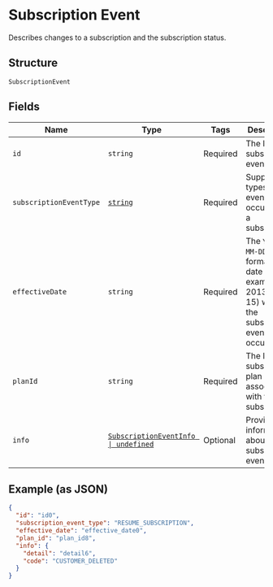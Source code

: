 
# Subscription Event

Describes changes to a subscription and the subscription status.

## Structure

`SubscriptionEvent`

## Fields

| Name | Type | Tags | Description |
|  --- | --- | --- | --- |
| `id` | `string` | Required | The ID of the subscription event. |
| `subscriptionEventType` | [`string`](/doc/models/subscription-event-subscription-event-type.md) | Required | Supported types of an event occurred to a subscription. |
| `effectiveDate` | `string` | Required | The `YYYY-MM-DD`-formatted date (for example, 2013-01-15) when the subscription event occurred. |
| `planId` | `string` | Required | The ID of the subscription plan associated with the subscription. |
| `info` | [`SubscriptionEventInfo \| undefined`](/doc/models/subscription-event-info.md) | Optional | Provides information about the subscription event. |

## Example (as JSON)

```json
{
  "id": "id0",
  "subscription_event_type": "RESUME_SUBSCRIPTION",
  "effective_date": "effective_date0",
  "plan_id": "plan_id8",
  "info": {
    "detail": "detail6",
    "code": "CUSTOMER_DELETED"
  }
}
```

